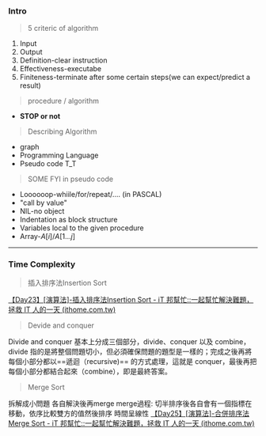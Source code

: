 ### Intro

>5 criteric of algorithm

1. Input
2. Output
3. Definition-clear instruction
4. Effectiveness-executabe
5. Finiteness-terminate after some certain steps(we can expect/predict a result)

>procedure / algorithm

- **STOP or not**

> Describing Algorithm

- graph
- Programming Language
- Pseudo code T_T

>SOME FYI in pseudo code

- Loooooop-whiile/for/repeat/.... (in PASCAL)
- "call by value"
- NIL-no object
- Indentation as block structure
- Variables local to the given procedure
- Array-$A[i]/A[1...j]$

---
### Time Complexity

>插入排序法Insertion Sort

[【Day23】[演算法]-插入排序法Insertion Sort - iT 邦幫忙::一起幫忙解決難題，拯救 IT 人的一天 (ithome.com.tw)](https://ithelp.ithome.com.tw/articles/10277360)

>Devide and conquer

Divide and conquer 基本上分成三個部分，divide、conquer 以及 combine，divide 指的是將整個問題切小，但必須確保問題的題型是一樣的；完成之後再將每個小部分都以==遞迴（recursive)== 的方式處理，這就是 conquer，最後再把每個小部分都結合起來（combine），即是最終答案。

>Merge Sort

拆解成小問題 各自解決後再merge
merge過程: 切半排序後各自會有一個指標在移動，依序比較雙方的值然後排序
時間呈線性
[【Day25】[演算法]-合併排序法Merge Sort - iT 邦幫忙::一起幫忙解決難題，拯救 IT 人的一天 (ithome.com.tw)](https://ithelp.ithome.com.tw/articles/10278179)